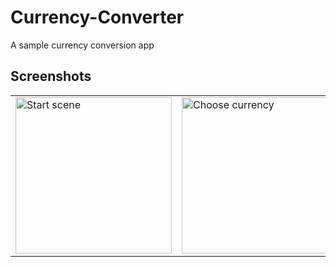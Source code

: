 # Currency-Converter
A sample currency conversion app

## Screenshots
<table>
  <tr>
    <td><img width="250" alt="Start scene" src="https://user-images.githubusercontent.com/4120488/89532164-08f08e00-d7fa-11ea-859f-5d578aa38615.png"></td>
    <td><img width="250" alt="Choose currency" src="https://user-images.githubusercontent.com/4120488/89532169-0aba5180-d7fa-11ea-8404-bebe415613dd.png"></td>
    <td><img width="250" alt="Converted currency" src="https://user-images.githubusercontent.com/4120488/89532174-0beb7e80-d7fa-11ea-928d-0f53a8b73182.png"></td>
    <td><img width="250" alt="Change selected currency" src="https://user-images.githubusercontent.com/4120488/89532178-0c841500-d7fa-11ea-9717-09cd33bb346b.png"></td>
  </tr>
</table>
